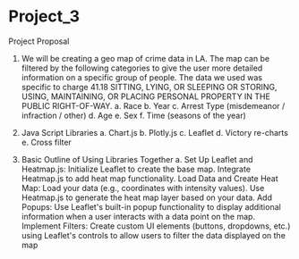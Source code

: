 # Project_3

Project Proposal
1.	 We will be creating a geo map of crime data in LA. The map can be filtered by the following categories to give the user more detailed information on a specific group of people. The data we used was specific to charge 41.18 SITTING, LYING, OR SLEEPING OR STORING, USING, MAINTAINING, OR PLACING PERSONAL PROPERTY IN THE PUBLIC RIGHT-OF-WAY.
a.	Race
b.	Year
c.	Arrest Type (misdemeanor / infraction / other)
d.	Age
e.	Sex
f.	Time (seasons of the year)

2.	Java Script Libraries
a.	Chart.js
b.	Plotly.js
c.	Leaflet 
d.	Victory re-charts
e.	Cross filter

3.	Basic Outline of Using Libraries Together 
a.	Set Up Leaflet and Heatmap.js:  Initialize Leaflet to create the base map. Integrate Heatmap.js to add heat map functionality. Load Data and Create Heat Map:  Load your data (e.g., coordinates with intensity values). Use Heatmap.js to generate the heat map layer based on your data. Add Popups:  Use Leaflet's built-in popup functionality to display additional information when a user interacts with a data point on the map. Implement Filters:  Create custom UI elements (buttons, dropdowns, etc.) using Leaflet's controls to allow users to filter the data displayed on the map
